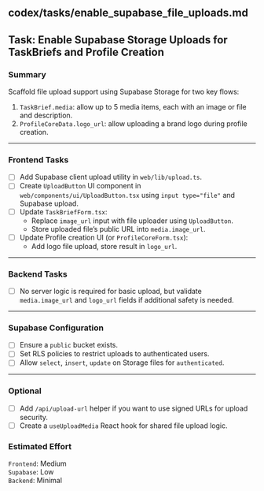 ## codex/tasks/enable_supabase_file_uploads.md

## Task: Enable Supabase Storage Uploads for TaskBriefs and Profile Creation

### Summary

Scaffold file upload support using Supabase Storage for two key flows:

1. `TaskBrief.media`: allow up to 5 media items, each with an image or file and description.
2. `ProfileCoreData.logo_url`: allow uploading a brand logo during profile creation.

---

### Frontend Tasks

- [ ] Add Supabase client upload utility in `web/lib/upload.ts`.
- [ ] Create `UploadButton` UI component in `web/components/ui/UploadButton.tsx` using `input type="file"` and Supabase upload.
- [ ] Update `TaskBriefForm.tsx`:
  - Replace `image_url` input with file uploader using `UploadButton`.
  - Store uploaded file’s public URL into `media.image_url`.
- [ ] Update Profile creation UI (or `ProfileCoreForm.tsx`):
  - Add logo file upload, store result in `logo_url`.

---

### Backend Tasks

- [ ] No server logic is required for basic upload, but validate `media.image_url` and `logo_url` fields if additional safety is needed.

---

### Supabase Configuration

- [ ] Ensure a `public` bucket exists.
- [ ] Set RLS policies to restrict uploads to authenticated users.
- [ ] Allow `select`, `insert`, `update` on Storage files for `authenticated`.

---

### Optional

- [ ] Add `/api/upload-url` helper if you want to use signed URLs for upload security.
- [ ] Create a `useUploadMedia` React hook for shared file upload logic.

### Estimated Effort

`Frontend`: Medium  
`Supabase`: Low  
`Backend`: Minimal

